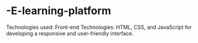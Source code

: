 # -E-learning-platform
Technologies used:
Front-end Technologies: HTML, CSS, and JavaScript for developing a responsive and user-friendly interface.
